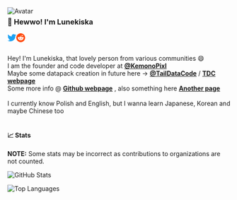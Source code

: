 <img align="left" alt="Avatar" width="200px" src="https://lunekiska.uwu.ai/assets/images/image01.png" />

### 👋 Hewwo! I'm Lunekiska

<a href="https://twitter.com/lemq_ocp">
    <img align="left" alt="Twitter" width="20px" src="https://raw.githubusercontent.com/lunekiska/lunekiska/master/assets/icons/twitter.svg">
</a>

<a href="https://reddit.com/u/dark-vookies">
    <img align="left" alt="Reddit" width="20px" src="https://raw.githubusercontent.com/lunekiska/lunekiska/master/assets/icons/reddit.svg">
</a>

<br />
<br />

Hey! I'm Lunekiska, that lovely person from various communities 😄
<br />
I am the founder and code developer at **[@KemonoPixl](https://github.com/KemonoPixl)**
<br />
Maybe some datapack creation in future here -> **[@TailDataCode](https://github.com/TailDataCode)** / **[TDC webpage](https://tdc.kisca.dev)**
<br />
Some more info @ **[Github webpage](https://lunekiska.github.io)** , also something here **[Another page](https://lunekiska.uwu.ai)**
<br />
<br />
I currently know Polish and English, but I wanna learn Japanese, Korean and maybe Chinese too
<br />
<br />


#### 📈 Stats

**NOTE:** Some stats may be incorrect as contributions to organizations
are not counted.

![GitHub Stats](https://github-readme-stats.vercel.app/api?username=lunekiska&count_private=true&theme=tokyonight&show_icons=true)

![Top Languages](https://github-readme-stats.vercel.app/api/top-langs/?username=lunekiska&layout=compact&theme=tokyonight)

<!--START_SECTION:waka-->
<!--END_SECTION:waka-->

